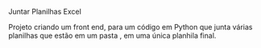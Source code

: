 Juntar Planilhas Excel
 
Projeto criando um front end, para um código em Python que junta várias planilhas que estão em um pasta , em uma única planhila final.
